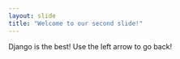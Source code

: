 ```yaml
---
layout: slide
title: "Welcome to our second slide!"
---
```

Django is the best!
Use the left arrow to go back!